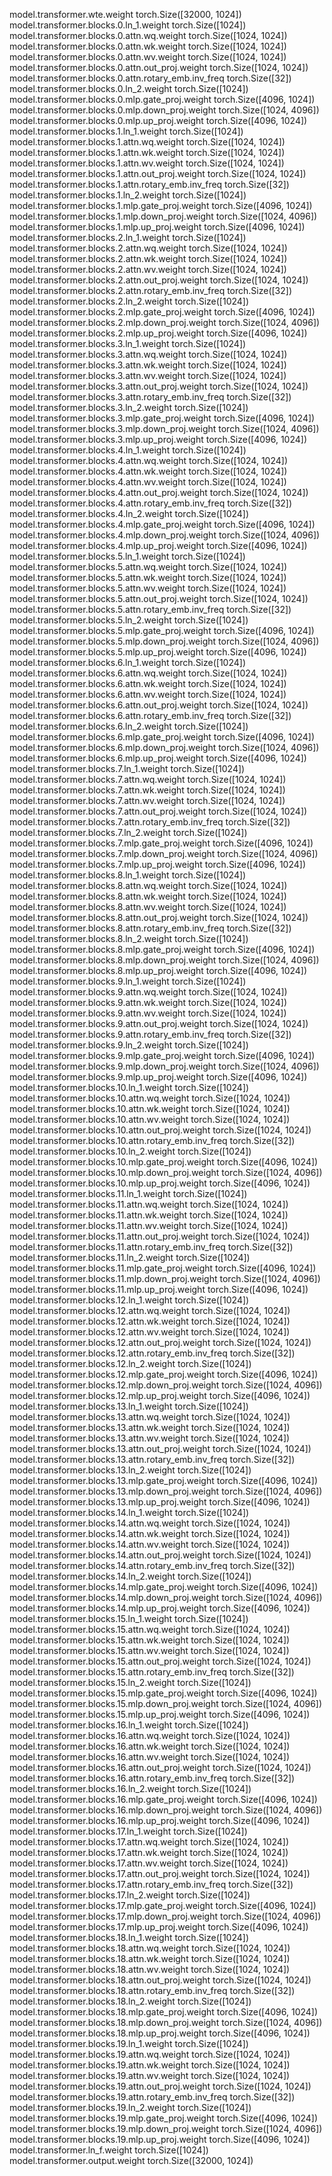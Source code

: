 model.transformer.wte.weight torch.Size([32000, 1024])
model.transformer.blocks.0.ln_1.weight torch.Size([1024])
model.transformer.blocks.0.attn.wq.weight torch.Size([1024, 1024])
model.transformer.blocks.0.attn.wk.weight torch.Size([1024, 1024])
model.transformer.blocks.0.attn.wv.weight torch.Size([1024, 1024])
model.transformer.blocks.0.attn.out_proj.weight torch.Size([1024, 1024])
model.transformer.blocks.0.attn.rotary_emb.inv_freq torch.Size([32])
model.transformer.blocks.0.ln_2.weight torch.Size([1024])
model.transformer.blocks.0.mlp.gate_proj.weight torch.Size([4096, 1024])
model.transformer.blocks.0.mlp.down_proj.weight torch.Size([1024, 4096])
model.transformer.blocks.0.mlp.up_proj.weight torch.Size([4096, 1024])
model.transformer.blocks.1.ln_1.weight torch.Size([1024])
model.transformer.blocks.1.attn.wq.weight torch.Size([1024, 1024])
model.transformer.blocks.1.attn.wk.weight torch.Size([1024, 1024])
model.transformer.blocks.1.attn.wv.weight torch.Size([1024, 1024])
model.transformer.blocks.1.attn.out_proj.weight torch.Size([1024, 1024])
model.transformer.blocks.1.attn.rotary_emb.inv_freq torch.Size([32])
model.transformer.blocks.1.ln_2.weight torch.Size([1024])
model.transformer.blocks.1.mlp.gate_proj.weight torch.Size([4096, 1024])
model.transformer.blocks.1.mlp.down_proj.weight torch.Size([1024, 4096])
model.transformer.blocks.1.mlp.up_proj.weight torch.Size([4096, 1024])
model.transformer.blocks.2.ln_1.weight torch.Size([1024])
model.transformer.blocks.2.attn.wq.weight torch.Size([1024, 1024])
model.transformer.blocks.2.attn.wk.weight torch.Size([1024, 1024])
model.transformer.blocks.2.attn.wv.weight torch.Size([1024, 1024])
model.transformer.blocks.2.attn.out_proj.weight torch.Size([1024, 1024])
model.transformer.blocks.2.attn.rotary_emb.inv_freq torch.Size([32])
model.transformer.blocks.2.ln_2.weight torch.Size([1024])
model.transformer.blocks.2.mlp.gate_proj.weight torch.Size([4096, 1024])
model.transformer.blocks.2.mlp.down_proj.weight torch.Size([1024, 4096])
model.transformer.blocks.2.mlp.up_proj.weight torch.Size([4096, 1024])
model.transformer.blocks.3.ln_1.weight torch.Size([1024])
model.transformer.blocks.3.attn.wq.weight torch.Size([1024, 1024])
model.transformer.blocks.3.attn.wk.weight torch.Size([1024, 1024])
model.transformer.blocks.3.attn.wv.weight torch.Size([1024, 1024])
model.transformer.blocks.3.attn.out_proj.weight torch.Size([1024, 1024])
model.transformer.blocks.3.attn.rotary_emb.inv_freq torch.Size([32])
model.transformer.blocks.3.ln_2.weight torch.Size([1024])
model.transformer.blocks.3.mlp.gate_proj.weight torch.Size([4096, 1024])
model.transformer.blocks.3.mlp.down_proj.weight torch.Size([1024, 4096])
model.transformer.blocks.3.mlp.up_proj.weight torch.Size([4096, 1024])
model.transformer.blocks.4.ln_1.weight torch.Size([1024])
model.transformer.blocks.4.attn.wq.weight torch.Size([1024, 1024])
model.transformer.blocks.4.attn.wk.weight torch.Size([1024, 1024])
model.transformer.blocks.4.attn.wv.weight torch.Size([1024, 1024])
model.transformer.blocks.4.attn.out_proj.weight torch.Size([1024, 1024])
model.transformer.blocks.4.attn.rotary_emb.inv_freq torch.Size([32])
model.transformer.blocks.4.ln_2.weight torch.Size([1024])
model.transformer.blocks.4.mlp.gate_proj.weight torch.Size([4096, 1024])
model.transformer.blocks.4.mlp.down_proj.weight torch.Size([1024, 4096])
model.transformer.blocks.4.mlp.up_proj.weight torch.Size([4096, 1024])
model.transformer.blocks.5.ln_1.weight torch.Size([1024])
model.transformer.blocks.5.attn.wq.weight torch.Size([1024, 1024])
model.transformer.blocks.5.attn.wk.weight torch.Size([1024, 1024])
model.transformer.blocks.5.attn.wv.weight torch.Size([1024, 1024])
model.transformer.blocks.5.attn.out_proj.weight torch.Size([1024, 1024])
model.transformer.blocks.5.attn.rotary_emb.inv_freq torch.Size([32])
model.transformer.blocks.5.ln_2.weight torch.Size([1024])
model.transformer.blocks.5.mlp.gate_proj.weight torch.Size([4096, 1024])
model.transformer.blocks.5.mlp.down_proj.weight torch.Size([1024, 4096])
model.transformer.blocks.5.mlp.up_proj.weight torch.Size([4096, 1024])
model.transformer.blocks.6.ln_1.weight torch.Size([1024])
model.transformer.blocks.6.attn.wq.weight torch.Size([1024, 1024])
model.transformer.blocks.6.attn.wk.weight torch.Size([1024, 1024])
model.transformer.blocks.6.attn.wv.weight torch.Size([1024, 1024])
model.transformer.blocks.6.attn.out_proj.weight torch.Size([1024, 1024])
model.transformer.blocks.6.attn.rotary_emb.inv_freq torch.Size([32])
model.transformer.blocks.6.ln_2.weight torch.Size([1024])
model.transformer.blocks.6.mlp.gate_proj.weight torch.Size([4096, 1024])
model.transformer.blocks.6.mlp.down_proj.weight torch.Size([1024, 4096])
model.transformer.blocks.6.mlp.up_proj.weight torch.Size([4096, 1024])
model.transformer.blocks.7.ln_1.weight torch.Size([1024])
model.transformer.blocks.7.attn.wq.weight torch.Size([1024, 1024])
model.transformer.blocks.7.attn.wk.weight torch.Size([1024, 1024])
model.transformer.blocks.7.attn.wv.weight torch.Size([1024, 1024])
model.transformer.blocks.7.attn.out_proj.weight torch.Size([1024, 1024])
model.transformer.blocks.7.attn.rotary_emb.inv_freq torch.Size([32])
model.transformer.blocks.7.ln_2.weight torch.Size([1024])
model.transformer.blocks.7.mlp.gate_proj.weight torch.Size([4096, 1024])
model.transformer.blocks.7.mlp.down_proj.weight torch.Size([1024, 4096])
model.transformer.blocks.7.mlp.up_proj.weight torch.Size([4096, 1024])
model.transformer.blocks.8.ln_1.weight torch.Size([1024])
model.transformer.blocks.8.attn.wq.weight torch.Size([1024, 1024])
model.transformer.blocks.8.attn.wk.weight torch.Size([1024, 1024])
model.transformer.blocks.8.attn.wv.weight torch.Size([1024, 1024])
model.transformer.blocks.8.attn.out_proj.weight torch.Size([1024, 1024])
model.transformer.blocks.8.attn.rotary_emb.inv_freq torch.Size([32])
model.transformer.blocks.8.ln_2.weight torch.Size([1024])
model.transformer.blocks.8.mlp.gate_proj.weight torch.Size([4096, 1024])
model.transformer.blocks.8.mlp.down_proj.weight torch.Size([1024, 4096])
model.transformer.blocks.8.mlp.up_proj.weight torch.Size([4096, 1024])
model.transformer.blocks.9.ln_1.weight torch.Size([1024])
model.transformer.blocks.9.attn.wq.weight torch.Size([1024, 1024])
model.transformer.blocks.9.attn.wk.weight torch.Size([1024, 1024])
model.transformer.blocks.9.attn.wv.weight torch.Size([1024, 1024])
model.transformer.blocks.9.attn.out_proj.weight torch.Size([1024, 1024])
model.transformer.blocks.9.attn.rotary_emb.inv_freq torch.Size([32])
model.transformer.blocks.9.ln_2.weight torch.Size([1024])
model.transformer.blocks.9.mlp.gate_proj.weight torch.Size([4096, 1024])
model.transformer.blocks.9.mlp.down_proj.weight torch.Size([1024, 4096])
model.transformer.blocks.9.mlp.up_proj.weight torch.Size([4096, 1024])
model.transformer.blocks.10.ln_1.weight torch.Size([1024])
model.transformer.blocks.10.attn.wq.weight torch.Size([1024, 1024])
model.transformer.blocks.10.attn.wk.weight torch.Size([1024, 1024])
model.transformer.blocks.10.attn.wv.weight torch.Size([1024, 1024])
model.transformer.blocks.10.attn.out_proj.weight torch.Size([1024, 1024])
model.transformer.blocks.10.attn.rotary_emb.inv_freq torch.Size([32])
model.transformer.blocks.10.ln_2.weight torch.Size([1024])
model.transformer.blocks.10.mlp.gate_proj.weight torch.Size([4096, 1024])
model.transformer.blocks.10.mlp.down_proj.weight torch.Size([1024, 4096])
model.transformer.blocks.10.mlp.up_proj.weight torch.Size([4096, 1024])
model.transformer.blocks.11.ln_1.weight torch.Size([1024])
model.transformer.blocks.11.attn.wq.weight torch.Size([1024, 1024])
model.transformer.blocks.11.attn.wk.weight torch.Size([1024, 1024])
model.transformer.blocks.11.attn.wv.weight torch.Size([1024, 1024])
model.transformer.blocks.11.attn.out_proj.weight torch.Size([1024, 1024])
model.transformer.blocks.11.attn.rotary_emb.inv_freq torch.Size([32])
model.transformer.blocks.11.ln_2.weight torch.Size([1024])
model.transformer.blocks.11.mlp.gate_proj.weight torch.Size([4096, 1024])
model.transformer.blocks.11.mlp.down_proj.weight torch.Size([1024, 4096])
model.transformer.blocks.11.mlp.up_proj.weight torch.Size([4096, 1024])
model.transformer.blocks.12.ln_1.weight torch.Size([1024])
model.transformer.blocks.12.attn.wq.weight torch.Size([1024, 1024])
model.transformer.blocks.12.attn.wk.weight torch.Size([1024, 1024])
model.transformer.blocks.12.attn.wv.weight torch.Size([1024, 1024])
model.transformer.blocks.12.attn.out_proj.weight torch.Size([1024, 1024])
model.transformer.blocks.12.attn.rotary_emb.inv_freq torch.Size([32])
model.transformer.blocks.12.ln_2.weight torch.Size([1024])
model.transformer.blocks.12.mlp.gate_proj.weight torch.Size([4096, 1024])
model.transformer.blocks.12.mlp.down_proj.weight torch.Size([1024, 4096])
model.transformer.blocks.12.mlp.up_proj.weight torch.Size([4096, 1024])
model.transformer.blocks.13.ln_1.weight torch.Size([1024])
model.transformer.blocks.13.attn.wq.weight torch.Size([1024, 1024])
model.transformer.blocks.13.attn.wk.weight torch.Size([1024, 1024])
model.transformer.blocks.13.attn.wv.weight torch.Size([1024, 1024])
model.transformer.blocks.13.attn.out_proj.weight torch.Size([1024, 1024])
model.transformer.blocks.13.attn.rotary_emb.inv_freq torch.Size([32])
model.transformer.blocks.13.ln_2.weight torch.Size([1024])
model.transformer.blocks.13.mlp.gate_proj.weight torch.Size([4096, 1024])
model.transformer.blocks.13.mlp.down_proj.weight torch.Size([1024, 4096])
model.transformer.blocks.13.mlp.up_proj.weight torch.Size([4096, 1024])
model.transformer.blocks.14.ln_1.weight torch.Size([1024])
model.transformer.blocks.14.attn.wq.weight torch.Size([1024, 1024])
model.transformer.blocks.14.attn.wk.weight torch.Size([1024, 1024])
model.transformer.blocks.14.attn.wv.weight torch.Size([1024, 1024])
model.transformer.blocks.14.attn.out_proj.weight torch.Size([1024, 1024])
model.transformer.blocks.14.attn.rotary_emb.inv_freq torch.Size([32])
model.transformer.blocks.14.ln_2.weight torch.Size([1024])
model.transformer.blocks.14.mlp.gate_proj.weight torch.Size([4096, 1024])
model.transformer.blocks.14.mlp.down_proj.weight torch.Size([1024, 4096])
model.transformer.blocks.14.mlp.up_proj.weight torch.Size([4096, 1024])
model.transformer.blocks.15.ln_1.weight torch.Size([1024])
model.transformer.blocks.15.attn.wq.weight torch.Size([1024, 1024])
model.transformer.blocks.15.attn.wk.weight torch.Size([1024, 1024])
model.transformer.blocks.15.attn.wv.weight torch.Size([1024, 1024])
model.transformer.blocks.15.attn.out_proj.weight torch.Size([1024, 1024])
model.transformer.blocks.15.attn.rotary_emb.inv_freq torch.Size([32])
model.transformer.blocks.15.ln_2.weight torch.Size([1024])
model.transformer.blocks.15.mlp.gate_proj.weight torch.Size([4096, 1024])
model.transformer.blocks.15.mlp.down_proj.weight torch.Size([1024, 4096])
model.transformer.blocks.15.mlp.up_proj.weight torch.Size([4096, 1024])
model.transformer.blocks.16.ln_1.weight torch.Size([1024])
model.transformer.blocks.16.attn.wq.weight torch.Size([1024, 1024])
model.transformer.blocks.16.attn.wk.weight torch.Size([1024, 1024])
model.transformer.blocks.16.attn.wv.weight torch.Size([1024, 1024])
model.transformer.blocks.16.attn.out_proj.weight torch.Size([1024, 1024])
model.transformer.blocks.16.attn.rotary_emb.inv_freq torch.Size([32])
model.transformer.blocks.16.ln_2.weight torch.Size([1024])
model.transformer.blocks.16.mlp.gate_proj.weight torch.Size([4096, 1024])
model.transformer.blocks.16.mlp.down_proj.weight torch.Size([1024, 4096])
model.transformer.blocks.16.mlp.up_proj.weight torch.Size([4096, 1024])
model.transformer.blocks.17.ln_1.weight torch.Size([1024])
model.transformer.blocks.17.attn.wq.weight torch.Size([1024, 1024])
model.transformer.blocks.17.attn.wk.weight torch.Size([1024, 1024])
model.transformer.blocks.17.attn.wv.weight torch.Size([1024, 1024])
model.transformer.blocks.17.attn.out_proj.weight torch.Size([1024, 1024])
model.transformer.blocks.17.attn.rotary_emb.inv_freq torch.Size([32])
model.transformer.blocks.17.ln_2.weight torch.Size([1024])
model.transformer.blocks.17.mlp.gate_proj.weight torch.Size([4096, 1024])
model.transformer.blocks.17.mlp.down_proj.weight torch.Size([1024, 4096])
model.transformer.blocks.17.mlp.up_proj.weight torch.Size([4096, 1024])
model.transformer.blocks.18.ln_1.weight torch.Size([1024])
model.transformer.blocks.18.attn.wq.weight torch.Size([1024, 1024])
model.transformer.blocks.18.attn.wk.weight torch.Size([1024, 1024])
model.transformer.blocks.18.attn.wv.weight torch.Size([1024, 1024])
model.transformer.blocks.18.attn.out_proj.weight torch.Size([1024, 1024])
model.transformer.blocks.18.attn.rotary_emb.inv_freq torch.Size([32])
model.transformer.blocks.18.ln_2.weight torch.Size([1024])
model.transformer.blocks.18.mlp.gate_proj.weight torch.Size([4096, 1024])
model.transformer.blocks.18.mlp.down_proj.weight torch.Size([1024, 4096])
model.transformer.blocks.18.mlp.up_proj.weight torch.Size([4096, 1024])
model.transformer.blocks.19.ln_1.weight torch.Size([1024])
model.transformer.blocks.19.attn.wq.weight torch.Size([1024, 1024])
model.transformer.blocks.19.attn.wk.weight torch.Size([1024, 1024])
model.transformer.blocks.19.attn.wv.weight torch.Size([1024, 1024])
model.transformer.blocks.19.attn.out_proj.weight torch.Size([1024, 1024])
model.transformer.blocks.19.attn.rotary_emb.inv_freq torch.Size([32])
model.transformer.blocks.19.ln_2.weight torch.Size([1024])
model.transformer.blocks.19.mlp.gate_proj.weight torch.Size([4096, 1024])
model.transformer.blocks.19.mlp.down_proj.weight torch.Size([1024, 4096])
model.transformer.blocks.19.mlp.up_proj.weight torch.Size([4096, 1024])
model.transformer.ln_f.weight torch.Size([1024])
model.transformer.output.weight torch.Size([32000, 1024])

